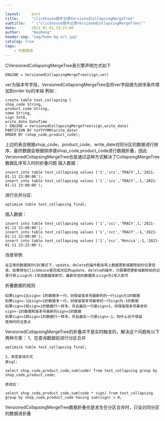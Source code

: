 ```yaml
---

layout:     post
title:      "clickhouse随手记录VersionedCollapsingMergeTree"
subtitle:   " \"clickhouse随手记录VersionedCollapsingMergeTree\""
date:       2021-01-01 19:23:00
author:     "BaiDong"
header-img: "img/home-bg-art.jpg"
catalog: true
tags:
    - 列数据库
---
```

CVersionedCollapsingMergeTree表引擎声明方式如下

    ENGINE = VersionedCollapsingMergeTree(sign,ver)

ver为版本号字段，VersionedCollapsingMergeTree会将ver字段做为排序条件增加到order by的末端
例如：

    create table test_collapsing (
    shop_code String,
    product_code String,
    name String,
    sign Int8,
    write_date DateTime
    ) ENGINE = VersionedCollapsingMergeTree(sign,write_date)
    PARTITION BY toYYYYMM(write_date)
    ORDER BY (shop_code,product_code);

上边的表会根据shop_code，product_code，write_date对同分区的数据进行排序，最终数据会根据排序键shop_code,product_code进行数据折叠，因此VersionedCollapsingMergeTree也是通过这种方式解决了CollapsingMergeTree数据乱序写入时的折叠问题
插入数据：

    insert into table test_collapsing values ('1','ccc','TRACY',1,'2021-01-11 23:00:00');
    insert into table test_collapsing values ('1','ccc','TRACY',-1,'2021-01-11 23:00:00');

进行合并分区:

    optimize table test_collapsing final;

插入数据：

    insert into table test_collapsing values ('1','ccc','TRACY',1,'2021-01-11 23:00:00');
    insert into table test_collapsing values ('1','ccc','TRACY',-1,'2021-01-11 23:00:00');
    insert into table test_collapsing values ('1','ccc','Monica',-1,'2021-01-11 23:22:00');

场景举例

    在正常的数据库的CDC模式下，update、delete的操作都会带上数据更新或删除前的记录信息，如果想在ClickHouse里完成对应的update、delete的操作，只需要把更新或删除前的记录行带上sign为-1写进数据库即可，最新状态的数据带上sign为1写入即可

折叠数据的规则

    如果sign=1比sign=-1的数据多一行，则保留版本号最新的的一行sign为1的数据
    如果sign=-1比sign=1的数据多一行，则保留版本号最老的一行sign为-1的数据
    如果sign=1和sign=1的数据行一样多，并且最后一行是sign=1，则保留版本号最老的sign=-1的数据和版本号最新的sign=1的数据
    如果sign=1和sign=1的数据行一样多，并且最后一行是sign=-1，则什么也不保留
    使用时的注意点
VersionedCollapsingMergeTree的折叠并不是实时触发的，解决这个问题有以下两种方案：
1、在查询数据前进行分区合并

    optimize table test_collapsing final;
    
    2、改变查询方式
    原sql:

    select shop_code,product_code,sum(code) from test_collapsing group by shop_code,product_code;

    修改后：

    select shop_code,product_code,sum(code * sign) from test_collapsing group by shop_code,product_code having sum(sign) > 0;

VersionedCollapsingMergeTree数据折叠也是发生在分区合并时，只会对同分区的数据进折叠
